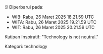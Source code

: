 ⏰ Diperbarui pada:
- WIB: Rabu, 26 Maret 2025 18.21.59 UTC
- WITA: Rabu, 26 Maret 2025 19.21.59 UTC
- WIT: Rabu, 26 Maret 2025 20.21.59 UTC

Kutipan Inspiratif:
"Technology is not neutral."


Kategori: technology

